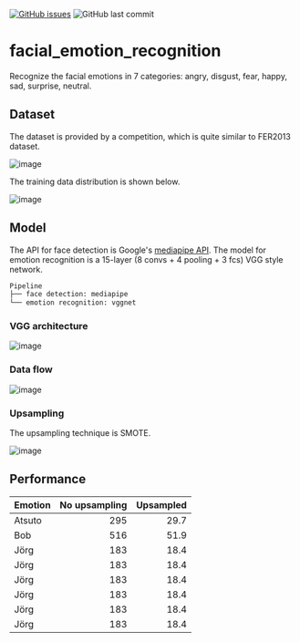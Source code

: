 [![GitHub issues](https://img.shields.io/github/issues/jhan15/facial_emotion_recognition)](https://github.com/jhan15/facial_emotion_recognition/issues)
![GitHub last commit](https://img.shields.io/github/last-commit/jhan15/facial_emotion_recognition?color=ff69b4)

# facial_emotion_recognition
Recognize the facial emotions in 7 categories: angry, disgust, fear, happy, sad, surprise, neutral.

## Dataset
The dataset is provided by a competition, which is quite similar to FER2013 dataset.

![image](https://user-images.githubusercontent.com/62132206/122206330-89176380-cea1-11eb-9ef4-01bf1ce95a7c.png)

The training data distribution is shown below.

![image](https://user-images.githubusercontent.com/62132206/122207240-35f1e080-cea2-11eb-8e03-bacda4bfc640.png)

## Model
The API for face detection is Google's [mediapipe API](https://github.com/google/mediapipe). The model for emotion recognition is a 15-layer (8 convs + 4 pooling + 3 fcs) VGG style network.

```bash
Pipeline
├── face detection: mediapipe
└── emotion recognition: vggnet
```
### VGG architecture
![image](https://user-images.githubusercontent.com/62132206/122204954-004bf800-cea0-11eb-981b-c7b1cbb935fc.png)

### Data flow

![image](https://user-images.githubusercontent.com/62132206/122206734-dd224800-cea1-11eb-9670-19b718667bbd.png)

### Upsampling
The upsampling technique is SMOTE.

![image](https://user-images.githubusercontent.com/62132206/122207118-10fd6d80-cea2-11eb-98b1-b13e678be8f7.png)

## Performance
| Emotion       | No upsampling | Upsampled |
| ------------- |--------------:| ---------:|
| Atsuto        |            295|       29.7|
| Bob           |            516|       51.9|
| Jörg          |            183|       18.4|
| Jörg          |            183|       18.4|
| Jörg          |            183|       18.4|
| Jörg          |            183|       18.4|
| Jörg          |            183|       18.4|
| Jörg          |            183|       18.4|
